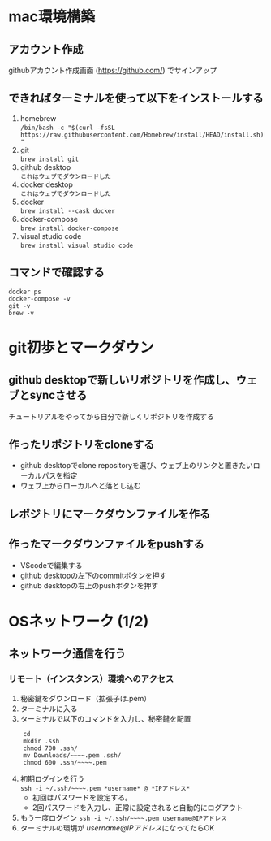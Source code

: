 # mac環境構築

## アカウント作成
githubアカウント作成画面 (https://github.com/) でサインアップ

## できればターミナルを使って以下をインストールする
1. homebrew  
`/bin/bash -c "$(curl -fsSL https://raw.githubusercontent.com/Homebrew/install/HEAD/install.sh)"`   
2. git  
`brew install git`      
3. github desktop   
`これはウェブでダウンロードした`      
4. docker desktop  
`これはウェブでダウンロードした`    
5. docker  
    `brew install --cask docker`
6. docker-compose  
    `brew install docker-compose`  
7. visual studio code  
    `brew install visual studio code`  

## コマンドで確認する  
    docker ps  
    docker-compose -v  
    git -v  
    brew -v  

# git初歩とマークダウン  
## github desktopで新しいリポジトリを作成し、ウェブとsyncさせる　　
チュートリアルをやってから自分で新しくリポジトリを作成する  
## 作ったリポジトリをcloneする
+ github desktopでclone repositoryを選び、ウェブ上のリンクと置きたいローカルパスを指定  
+ ウェブ上からローカルへと落とし込む  
## レポジトリにマークダウンファイルを作る
## 作ったマークダウンファイルをpushする
+ VScodeで編集する  
+ github desktopの左下のcommitボタンを押す  
+ github desktopの右上のpushボタンを押す  
# OSネットワーク (1/2)
## ネットワーク通信を行う
### リモート（インスタンス）環境へのアクセス
1. 秘密鍵をダウンロード（拡張子は.pem）  
2. ターミナルに入る  
3. ターミナルで以下のコマンドを入力し、秘密鍵を配置
```
    cd  
    mkdir .ssh  
    chmod 700 .ssh/  
    mv Downloads/~~~~.pem .ssh/  
    chmod 600 .ssh/~~~~.pem  
```
4. 初期ログインを行う  
    `ssh -i ~/.ssh/~~~~.pem *username* @ *IPアドレス*`  
    + 初回はパスワードを設定する。  
    + 2回パスワードを入力し、正常に設定されると自動的にログアウト
5. もう一度ログイン
`ssh -i ~/.ssh/~~~~.pem username@IPアドレス`
6. ターミナルの環境が *username*@*IPアドレス*になってたらOK